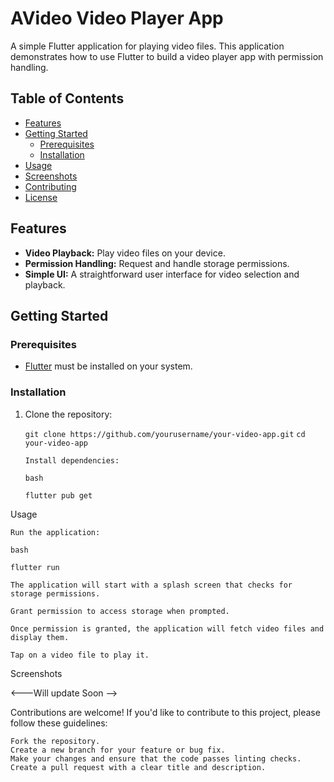 # AVideo Video Player App

A simple Flutter application for playing video files. This application demonstrates how to use Flutter to build a video player app with permission handling.

## Table of Contents

- [Features](#features)
- [Getting Started](#getting-started)
  - [Prerequisites](#prerequisites)
  - [Installation](#installation)
- [Usage](#usage)
- [Screenshots](#screenshots)
- [Contributing](#contributing)
- [License](#license)

## Features

- **Video Playback:** Play video files on your device.
- **Permission Handling:** Request and handle storage permissions.
- **Simple UI:** A straightforward user interface for video selection and playback.

## Getting Started

### Prerequisites

- [Flutter](https://flutter.dev/) must be installed on your system.

### Installation

1. Clone the repository:


   `git clone https://github.com/yourusername/your-video-app.git`
   `cd your-video-app`

    `Install dependencies:`

    `bash`

    `flutter pub get`

Usage

    Run the application:

    bash

    flutter run

    The application will start with a splash screen that checks for storage permissions.

    Grant permission to access storage when prompted.

    Once permission is granted, the application will fetch video files and display them.

    Tap on a video file to play it.

Screenshots

<---Will update Soon -->

Contributions are welcome! If you'd like to contribute to this project, please follow these guidelines:

    Fork the repository.
    Create a new branch for your feature or bug fix.
    Make your changes and ensure that the code passes linting checks.
    Create a pull request with a clear title and description.
